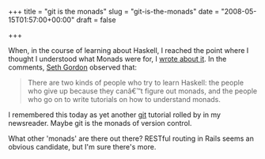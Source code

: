 +++
title = "git is the monads"
slug = "git-is-the-monads"
date = "2008-05-15T01:57:00+00:00"
draft = false

+++

When, in the course of learning about Haskell, I reached the point where I thought I understood what Monads were for, I [wrote about it](http://www.bofh.org.uk/articles/2007/08/07/monads). In the comments, [Seth Gordon](http://dynamic.ropine.com/yesh/) observed that:

> There are two kinds of people who try to learn Haskell: the people who give up because they canâ€™t figure out monads, and the people who go on to write tutorials on how to understand monads.

I remembered this today as yet another [git](http://git.or.cz/) tutorial rolled by in my newsreader. Maybe git is the monads of version control.

What other 'monads' are there out there? RESTful routing in Rails seems an obvious candidate, but I'm sure there's more.

